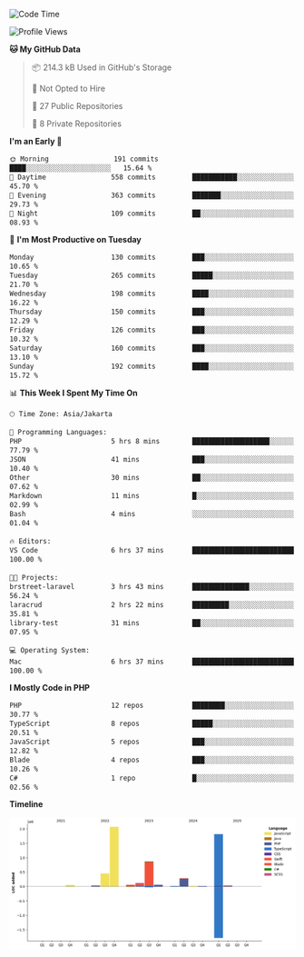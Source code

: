 <!--START_SECTION:waka-->
![Code Time](http://img.shields.io/badge/Code%20Time-552%20hrs%2023%20mins-blue)

![Profile Views](http://img.shields.io/badge/Profile%20Views-1-blue)

**🐱 My GitHub Data** 

> 📦 214.3 kB Used in GitHub's Storage 
 > 
> 🚫 Not Opted to Hire
 > 
> 📜 27 Public Repositories 
 > 
> 🔑 8 Private Repositories 
 > 
**I'm an Early 🐤** 

```text
🌞 Morning                191 commits         ████░░░░░░░░░░░░░░░░░░░░░   15.64 % 
🌆 Daytime                558 commits         ███████████░░░░░░░░░░░░░░   45.70 % 
🌃 Evening                363 commits         ███████░░░░░░░░░░░░░░░░░░   29.73 % 
🌙 Night                  109 commits         ██░░░░░░░░░░░░░░░░░░░░░░░   08.93 % 
```
📅 **I'm Most Productive on Tuesday** 

```text
Monday                   130 commits         ███░░░░░░░░░░░░░░░░░░░░░░   10.65 % 
Tuesday                  265 commits         █████░░░░░░░░░░░░░░░░░░░░   21.70 % 
Wednesday                198 commits         ████░░░░░░░░░░░░░░░░░░░░░   16.22 % 
Thursday                 150 commits         ███░░░░░░░░░░░░░░░░░░░░░░   12.29 % 
Friday                   126 commits         ███░░░░░░░░░░░░░░░░░░░░░░   10.32 % 
Saturday                 160 commits         ███░░░░░░░░░░░░░░░░░░░░░░   13.10 % 
Sunday                   192 commits         ████░░░░░░░░░░░░░░░░░░░░░   15.72 % 
```


📊 **This Week I Spent My Time On** 

```text
🕑︎ Time Zone: Asia/Jakarta

💬 Programming Languages: 
PHP                      5 hrs 8 mins        ███████████████████░░░░░░   77.79 % 
JSON                     41 mins             ███░░░░░░░░░░░░░░░░░░░░░░   10.40 % 
Other                    30 mins             ██░░░░░░░░░░░░░░░░░░░░░░░   07.62 % 
Markdown                 11 mins             █░░░░░░░░░░░░░░░░░░░░░░░░   02.99 % 
Bash                     4 mins              ░░░░░░░░░░░░░░░░░░░░░░░░░   01.04 % 

🔥 Editors: 
VS Code                  6 hrs 37 mins       █████████████████████████   100.00 % 

🐱‍💻 Projects: 
brstreet-laravel         3 hrs 43 mins       ██████████████░░░░░░░░░░░   56.24 % 
laracrud                 2 hrs 22 mins       █████████░░░░░░░░░░░░░░░░   35.81 % 
library-test             31 mins             ██░░░░░░░░░░░░░░░░░░░░░░░   07.95 % 

💻 Operating System: 
Mac                      6 hrs 37 mins       █████████████████████████   100.00 % 
```

**I Mostly Code in PHP** 

```text
PHP                      12 repos            ████████░░░░░░░░░░░░░░░░░   30.77 % 
TypeScript               8 repos             █████░░░░░░░░░░░░░░░░░░░░   20.51 % 
JavaScript               5 repos             ███░░░░░░░░░░░░░░░░░░░░░░   12.82 % 
Blade                    4 repos             ███░░░░░░░░░░░░░░░░░░░░░░   10.26 % 
C#                       1 repo              █░░░░░░░░░░░░░░░░░░░░░░░░   02.56 % 
```



**Timeline**

![Lines of Code chart](https://raw.githubusercontent.com/brstreet2/brstreet2/main/assets/bar_graph.png)


<!--END_SECTION:waka-->
